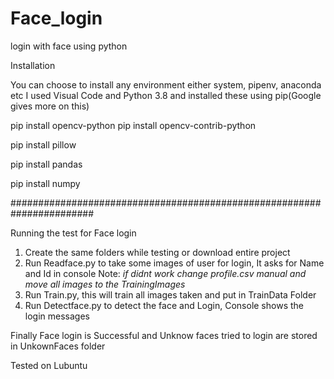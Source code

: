 # Face_login
login with face using python

Installation

You can choose to install any environment either system, pipenv, anaconda etc
I used Visual Code and Python 3.8 and installed these using pip(Google gives more on this)

pip install opencv-python pip install opencv-contrib-python

pip install pillow

pip install pandas

pip install numpy

#######################################################################

Running the test for Face login

1. Create the same folders while testing or download entire project
2. Run Readface.py to take some images of user for login, It asks for Name and Id in console
Note: *if didnt work change profile.csv manual and move all images to the TrainingImages*
3. Run Train.py, this will train all images taken and put in TrainData Folder
4. Run Detectface.py to detect the face and Login, Console shows the login messages

Finally Face login is Successful and Unknow faces tried to login are stored in UnkownFaces folder 


Tested on Lubuntu
